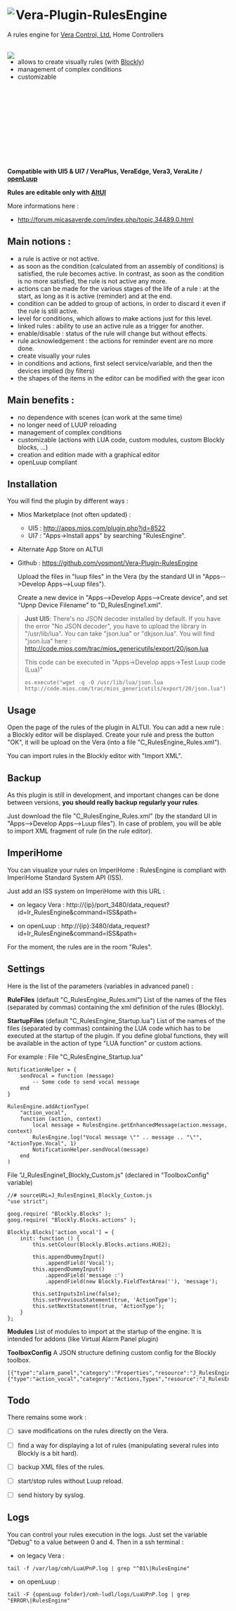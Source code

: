 # <img align="left" src="media/rulesengine_logo.png"> Vera-Plugin-RulesEngine

A rules engine for [Vera Control, Ltd.](http://getvera.com/) Home Controllers

<br/>

<img align="left" src="media/rulesengine_example.png">

- allows to create visually rules (with [Blockly](https://github.com/google/blockly))
- management of complex conditions
- customizable

<br/>
<br/>
<br/>
<br/>
<br/>
<br/>
<br/>
<br/>
<br/>
<br/>

**Compatible with UI5 & UI7 / VeraPlus, VeraEdge, Vera3, VeraLite / [openLuup](https://github.com/akbooer/openLuup)**

**Rules are editable only with [AltUI](https://github.com/amg0/ALTUI)**

More informations here :
- http://forum.micasaverde.com/index.php/topic,34489.0.html

## Main notions :
- a rule is active or not active.
- as soon as the condition (calculated from an assembly of conditions) is satisfied, the rule becomes active.
  In contrast, as soon as the condition is no more satisfied, the rule is not active any more.
- actions can be made for the various stages of the life of a rule : at the start, as long as it is active (reminder) and at the end.
- condition can be added to group of actions, in order to discard it even if the rule is still active.
- level for conditions, which allows to make actions just for this level.
- linked rules : ability to use an active rule as a trigger for another.
- enable/disable : status of the rule will change but without effects.
- rule acknowledgement : the actions for reminder event are no more done.
- create visually your rules
- in conditions and actions, first select service/variable, and then the devices implied (by filters)
- the shapes of the items in the editor can be modified with the gear icon

## Main benefits :
- no dependence with scenes (can work at the same time)
- no longer need of LUUP reloading
- management of complex conditions
- customizable (actions with LUA code, custom modules, custom Blockly blocks, ...)
- creation and edition made with a graphical editor
- openLuup compliant


## Installation

You will find the plugin by different ways :

- Mios Marketplace (not often updated) :
  - UI5 : http://apps.mios.com/plugin.php?id=8522
  - UI7 : "Apps->Install apps" by searching "RulesEngine".

- Alternate App Store on ALTUI

- Github : https://github.com/vosmont/Vera-Plugin-RulesEngine
  
  Upload the files in "luup files" in the Vera (by the standard UI in "Apps-->Develop Apps-->Luup files").
  
  Create a new device in "Apps-->Develop Apps-->Create device", and set "Upnp Device Filename" to "D_RulesEngine1.xml".

> **Just UI5**: There's no JSON decoder installed by default.
> If you have the error "No JSON decoder", you have to upload the library in "/usr/lib/lua". You can take "json.lua" or "dkjson.lua".
> You will find "json.lua" here : http://code.mios.com/trac/mios_genericutils/export/20/json.lua
>
> This code can be executed in "Apps->Develop apps->Test Luup code (Lua)"
> ```
> os.execute("wget -q -O /usr/lib/lua/json.lua http://code.mios.com/trac/mios_genericutils/export/20/json.lua")
> ```


## Usage

Open the page of the rules of the plugin in ALTUI. You can add a new rule : a Blockly editor will be displayed.
Create your rule and press the button "OK", it will be upload on the Vera (into a file "C_RulesEngine_Rules.xml").

You can import rules in the Blockly editor with "Import XML".


## Backup

As this plugin is still in development, and important changes can be done between versions, **you should really backup regularly your rules**.

Just download the file "C_RulesEngine_Rules.xml" (by the standard UI in "Apps-->Develop Apps-->Luup files").
In case of problem, you will be able to import XML fragment of rule (in the rule editor).


## ImperiHome

You can visualize your rules on ImperiHome : RulesEngine is compliant with ImperiHome Standard System API (ISS).

Just add an ISS system on ImperiHome with this URL :
- on legacy Vera :
http://{ip}/port_3480/data_request?id=lr_RulesEngine&command=ISS&path=

- on openLuup :
http://{ip}:3480/data_request?id=lr_RulesEngine&command=ISS&path=

For the moment, the rules are in the room "Rules".


## Settings

Here is the list of the parameters (variables in advanced panel) :

**RuleFiles** (default "C_RulesEngine_Rules.xml")
List of the names of the files (separated by commas) containing the xml definition of the rules (Blockly).

**StartupFiles** (default "C_RulesEngine_Startup.lua")
List of the names of the files (separated by commas) containing the LUA code which has to be executed at the startup of the plugin.
If you define global functions, they will be available in the action of type "LUA function" or custom actions.

For example :
File "C_RulesEngine_Startup.lua"

```
NotificationHelper = {
	sendVocal = function (message)
		-- Some code to send vocal message
	end
}

RulesEngine.addActionType(
	"action_vocal",
	function (action, context)
		local message = RulesEngine.getEnhancedMessage(action.message, context)
		RulesEngine.log("Vocal message \"" .. message .. "\"", "ActionType.Vocal", 1)
		NotificationHelper.sendVocal(message)
	end
)
```

File "J_RulesEngine1_Blockly_Custom.js" (declared in "ToolboxConfig" variable)
```
//# sourceURL=J_RulesEngine1_Blockly_Custom.js
"use strict";

goog.require( "Blockly.Blocks" );
goog.require( "Blockly.Blocks.actions" );

Blockly.Blocks['action_vocal'] = {
	init: function () {
		this.setColour(Blockly.Blocks.actions.HUE2);

		this.appendDummyInput()
			.appendField('Vocal');
		this.appendDummyInput()
			.appendField('message :')
			.appendField(new Blockly.FieldTextArea(''), 'message');

		this.setInputsInline(false);
		this.setPreviousStatement(true, 'ActionType');
		this.setNextStatement(true, 'ActionType');
	}
};
```

**Modules**
List of modules to import at the startup of the engine.
It is intended for addons (like Virtual Alarm Panel plugin)

**ToolboxConfig**
A JSON structure defining custom config for the Blockly toolbox.
```
[{"type":"alarm_panel","category":"Properties","resource":"J_RulesEngine1_Blockly_AlarmPanel.js"},{"type":"action_vocal","category":"Actions,Types","resource":"J_RulesEngine1_Blockly_Custom.js"}]
```


## Todo

There remains some work :
- [ ] save modifications on the rules directly on the Vera.
- [ ] find a way for displaying a lot of rules (manipulating several rules into Blockly is a bit hard).
- [ ] backup XML files of the rules.
- [ ] start/stop rules without Luup reload.
- [ ] send history by syslog.


## Logs

You can control your rules execution in the logs. Just set the variable "Debug" to a value between 0 and 4.
Then in a ssh terminal :

- on legacy Vera :
```
tail -f /var/log/cmh/LuaUPnP.log | grep "^01\|RulesEngine"
```

- on openLuup :
```
tail -F {openLuup folder}/cmh-ludl/logs/LuaUPnP.log | grep "ERROR\|RulesEngine"
```
